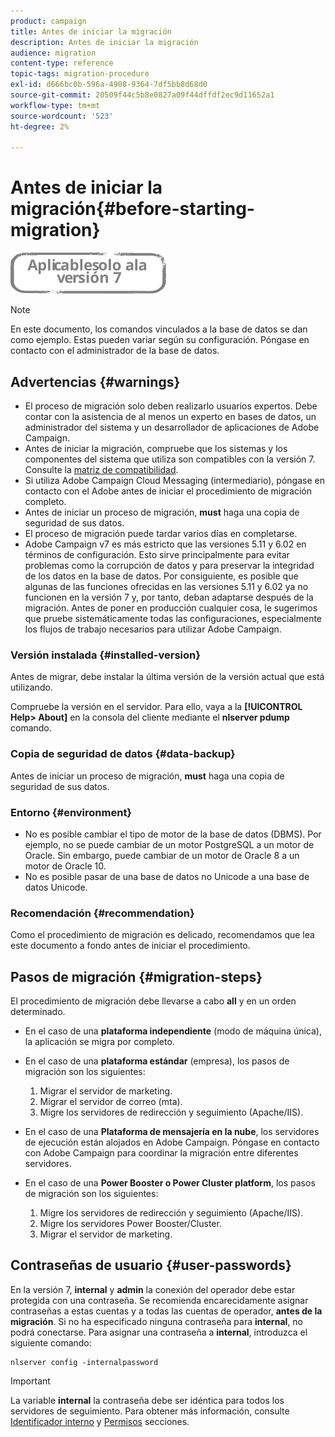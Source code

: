 ```yaml
---
product: campaign
title: Antes de iniciar la migración
description: Antes de iniciar la migración
audience: migration
content-type: reference
topic-tags: migration-procedure
exl-id: d666bc0b-596a-4908-9364-7df5bb8d68d0
source-git-commit: 20509f44c5b8e0827a09f44dffdf2ec9d11652a1
workflow-type: tm+mt
source-wordcount: '523'
ht-degree: 2%

---
```


# Antes de iniciar la migración{#before-starting-migration}

![](../../assets/v7-only.svg)

>[!NOTE]
>
>En este documento, los comandos vinculados a la base de datos se dan como ejemplo. Estas pueden variar según su configuración. Póngase en contacto con el administrador de la base de datos.

## Advertencias {#warnings}

* El proceso de migración solo deben realizarlo usuarios expertos. Debe contar con la asistencia de al menos un experto en bases de datos, un administrador del sistema y un desarrollador de aplicaciones de Adobe Campaign.
* Antes de iniciar la migración, compruebe que los sistemas y los componentes del sistema que utiliza son compatibles con la versión 7. Consulte la [matriz de compatibilidad](../../rn/using/compatibility-matrix.md).
* Si utiliza Adobe Campaign Cloud Messaging (intermediario), póngase en contacto con el Adobe antes de iniciar el procedimiento de migración completo.
* Antes de iniciar un proceso de migración, **must** haga una copia de seguridad de sus datos.
* El proceso de migración puede tardar varios días en completarse.
* Adobe Campaign v7 es más estricto que las versiones 5.11 y 6.02 en términos de configuración. Esto sirve principalmente para evitar problemas como la corrupción de datos y para preservar la integridad de los datos en la base de datos. Por consiguiente, es posible que algunas de las funciones ofrecidas en las versiones 5.11 y 6.02 ya no funcionen en la versión 7 y, por tanto, deban adaptarse después de la migración. Antes de poner en producción cualquier cosa, le sugerimos que pruebe sistemáticamente todas las configuraciones, especialmente los flujos de trabajo necesarios para utilizar Adobe Campaign.

### Versión instalada {#installed-version}

Antes de migrar, debe instalar la última versión de la versión actual que está utilizando.

Compruebe la versión en el servidor. Para ello, vaya a la **[!UICONTROL Help> About]** en la consola del cliente mediante el **nlserver pdump** comando.

### Copia de seguridad de datos {#data-backup}

Antes de iniciar un proceso de migración, **must** haga una copia de seguridad de sus datos.

### Entorno {#environment}

* No es posible cambiar el tipo de motor de la base de datos (DBMS). Por ejemplo, no se puede cambiar de un motor PostgreSQL a un motor de Oracle. Sin embargo, puede cambiar de un motor de Oracle 8 a un motor de Oracle 10.
* No es posible pasar de una base de datos no Unicode a una base de datos Unicode.

### Recomendación {#recommendation}

Como el procedimiento de migración es delicado, recomendamos que lea este documento a fondo antes de iniciar el procedimiento.

## Pasos de migración {#migration-steps}

El procedimiento de migración debe llevarse a cabo **all** y en un orden determinado.

* En el caso de una **plataforma independiente** (modo de máquina única), la aplicación se migra por completo.
* En el caso de una **plataforma estándar** (empresa), los pasos de migración son los siguientes:

   1. Migrar el servidor de marketing.
   1. Migrar el servidor de correo (mta).
   1. Migre los servidores de redirección y seguimiento (Apache/IIS).

* En el caso de una **Plataforma de mensajería en la nube**, los servidores de ejecución están alojados en Adobe Campaign. Póngase en contacto con Adobe Campaign para coordinar la migración entre diferentes servidores.
* En el caso de una **Power Booster o Power Cluster platform**, los pasos de migración son los siguientes:

   1. Migre los servidores de redirección y seguimiento (Apache/IIS).
   1. Migre los servidores Power Booster/Cluster.
   1. Migrar el servidor de marketing.

## Contraseñas de usuario {#user-passwords}

En la versión 7, **internal** y **admin** la conexión del operador debe estar protegida con una contraseña. Se recomienda encarecidamente asignar contraseñas a estas cuentas y a todas las cuentas de operador, **antes de la migración**. Si no ha especificado ninguna contraseña para **internal**, no podrá conectarse. Para asignar una contraseña a **internal**, introduzca el siguiente comando:

```
nlserver config -internalpassword
```

>[!IMPORTANT]
>
>La variable **internal** la contraseña debe ser idéntica para todos los servidores de seguimiento. Para obtener más información, consulte [Identificador interno](../../installation/using/configuring-campaign-server.md#internal-identifier) y [Permisos](../../platform/using/access-management.md) secciones.
